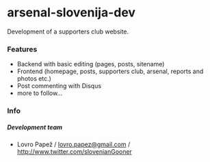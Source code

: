 arsenal-slovenija-dev
=====================

Development of a supporters club website.

### Features

* Backend with basic editing (pages, posts, sitename)
* Frontend (homepage, posts, supporters club, arsenal, reports and photos etc.)
* Post commenting with Disqus
* more to follow...

### Info

##### Development team
* Lovro Papež / lovro.papez@gmail.com / http://www.twitter.com/slovenianGooner